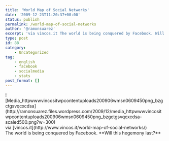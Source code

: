 ```yaml
---
title: 'World Map of Social Networks'
date: '2009-12-23T11:20:37+00:00'
status: publish
permalink: /world-map-of-social-networks
author: '@ramonsuarez'
excerpt: 'via vincos.it The world is being conquered by Facebook. Will this hegemony last?'
type: post
id: 88
category:
    - Uncategorized
tag:
    - english
    - facebook
    - socialmedia
    - stats
post_format: []
---
```

<div class="posterous_bookmarklet_entry"><div class="p_embed p_image_embed">![Media_httpwwwvincositwpcontentuploads200906wmsn0609450png_bzgctgsvqcxcdsa](http://ramonsuarez.files.wordpress.com/2009/12/media_httpwwwvincositwpcontentuploads200906wmsn0609450png_bzgctgsvqcxcdsa-scaled500.png?w=300)</div><div class="posterous_quote_citation">via [vincos.it](http://www.vincos.it/world-map-of-social-networks/)</div>The world is being conquered by Facebook. **Will this hegemony last?**

</div>